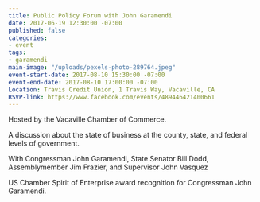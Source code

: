 ```yaml
---
title: Public Policy Forum with John Garamendi
date: 2017-06-19 12:30:00 -07:00
published: false
categories:
- event
tags:
- garamendi
main-image: "/uploads/pexels-photo-289764.jpeg"
event-start-date: 2017-08-10 15:30:00 -07:00
event-end-date: 2017-08-10 17:00:00 -07:00
Location: Travis Credit Union, 1 Travis Way, Vacaville, CA
RSVP-link: https://www.facebook.com/events/489446421400661
---
```


Hosted by the Vacaville Chamber of Commerce. 

A discussion about the state of business at the county, state, and federal levels of government.

With Congressman John Garamendi, State Senator Bill Dodd, Assemblymember Jim Frazier, and Supervisor John Vasquez

US Chamber Spirit of Enterprise award recognition for Congressman John Garamendi.